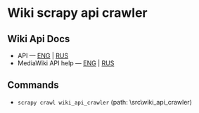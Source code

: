 # Wiki scrapy api crawler


## Wiki Api Docs

* API — [ENG](https://www.mediawiki.org/wiki/API) | [RUS](https://www.mediawiki.org/wiki/API/ru)
* MediaWiki API help — [ENG](https://en.wikipedia.org/w/api.php?action=help&modules=main) | [RUS](https://ru.wikipedia.org/w/api.php?action=help&modules=main)

## Commands


* `scrapy crawl wiki_api_crawler` (path: \src\wiki_api_crawler)